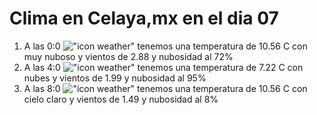 # Clima en Celaya,mx en el dia 07

1. A las 0:0 !["icon weather"](http://openweathermap.org/img/w/04n.png) tenemos una temperatura de 10.56 C con muy nuboso y  vientos de 2.88 y nubosidad al 72%
1. A las 4:0 !["icon weather"](http://openweathermap.org/img/w/04n.png) tenemos una temperatura de 7.22 C con nubes y  vientos de 1.99 y nubosidad al 95%
1. A las 8:0 !["icon weather"](http://openweathermap.org/img/w/01d.png) tenemos una temperatura de 10.56 C con cielo claro y  vientos de 1.49 y nubosidad al 8%
